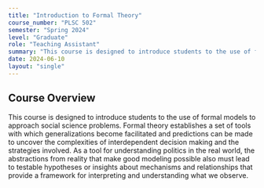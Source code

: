 ```yaml
---
title: "Introduction to Formal Theory"
course_number: "PLSC 502"
semester: "Spring 2024"
level: "Graduate"
role: "Teaching Assistant"
summary: "This course is designed to introduce students to the use of formal models to approach social science problems."
date: 2024-06-10
layout: "single"
---
```


## Course Overview

This course is designed to introduce students to the use of formal models to approach social science problems. Formal theory establishes a set of tools with which generalizations become facilitated and predictions can be made to uncover the complexities of interdependent decision making and the strategies involved. As a tool for understanding politics in the real world, the abstractions from reality that make good modeling possible also must lead to testable hypotheses or insights about mechanisms and relationships that provide a framework for interpreting and understanding what we observe.

